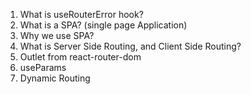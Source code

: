 1. What is useRouterError hook?
2. What is a SPA? (single page Application)
3. Why we use SPA?
4. What is Server Side Routing, and Client Side Routing?
5. Outlet from react-router-dom
6. useParams
7. Dynamic Routing